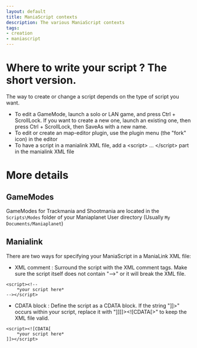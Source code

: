 ```yaml
---
layout: default
title: ManiaScript contexts
description: The various ManiaScript contexts
tags:
- creation
- maniascript
---
```



Where to write your script ? The short version.
=========================

The way to create or change a script depends on the type of script you want.

 - To edit a GameMode, launch a solo or LAN game, and press Ctrl + ScrollLock. If you want to create a new one, launch an existing one, then press Ctrl + ScrollLock, then SaveAs with a new name.
 - To edit or create an map-editor plugin, use the plugin menu (the "fork" icon) in the editor
 - To have a script in a manialink XML file, add a &lt;script&gt; ... &lt;/script&gt; part in the manialink XML file
 
 
More details
=========================

## GameModes

GameModes for Trackmania and Shootmania are located in the `Scripts\Modes` folder of your Maniaplanet User directory (Usually `My Documents/Maniaplanet`)


## Manialink

There are two ways for specifying your ManiaScript in a ManiaLink XML file:

* XML comment : Surround the script with the XML comment tags. Make sure the script itself does not contain "-->" or it will break the XML file.

```
<script><!--
	*your script here*
--></script>
```

* CDATA block : Define the script as a CDATA block. If the string "]]>" occurs within your script, replace it with "]]]]><![CDATA[>" to keep the XML file valid.

```
<script><![CDATA[
	*your script here*
]]></script>
```
